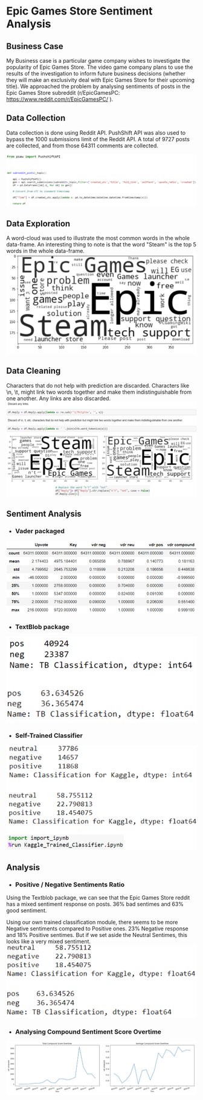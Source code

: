 # Epic Games Store Sentiment Analysis

## Business Case
My Business case is a particular game company wishes to investigate the popularity of Epic Games Store. The video game company plans to use the results of the investigation to inform future business decisions (whether they will make an exclusivity deal with Epic Games Store for their upcoming title). We approached the problem by analysing sentiments of posts in the Epic Games Store subreddit (r/EpicGamesPC: https://www.reddit.com/r/EpicGamesPC/ ).

## Data Collection
Data collection is done using Reddit API. PushShift API was also used to bypass the 1000 submissions limit of the Reddit API. A total of 9727 posts are collected, and from those 64311 comments are collected.

<img src="https://github.com/Sakyawira/Sentiment-Analysis/blob/master/images/apiCalls.PNG?raw=true"/>

## Data Exploration
A word-cloud was used to illustrate the most common words in the whole data-frame. An interesting thing to note is that the word "Steam" is the top 5 words in the whole data-frame.
<img src="https://github.com/Sakyawira/Sentiment-Analysis/blob/master/images/exploration.PNG?raw=true"/>

## Data Cleaning
Characters that do not help with prediction are discarded. Characters like \n, \t, might link two words together and make them indistinguishable from one another. Any links are also discarded.
<img src="https://github.com/Sakyawira/Sentiment-Analysis/blob/master/images/cleaning.PNG?raw=true"/>
<img src="https://github.com/Sakyawira/Sentiment-Analysis/blob/master/images/cleaning2.PNG?raw=true"/>

## Sentiment Analysis

- ### __Vader packaged__
<img src="https://github.com/Sakyawira/Sentiment-Analysis/blob/master/images/vader.PNG?raw=true"/>

- ### __TextBlob package__
<img src="https://github.com/Sakyawira/Sentiment-Analysis/blob/master/images/textblob.PNG?raw=true"/>

- ### __Self-Trained Classifier__
<img src="https://github.com/Sakyawira/Sentiment-Analysis/blob/master/images/selftrained.PNG?raw=true"/>

## Analysis
- ### __Positive / Negative Sentiments Ratio__
Using the Textblob package, we can see that the Epic Games Store reddit has a mixed sentiment response on posts. 36% bad sentimes and 63% good sentiment.

Using our own trained classification module, there seems to be more Negative sentiments compared to Positive ones. 23% Negative response and 18% Positive sentimes. But if we set aside the Neutral Sentimes, this looks like a very mixed sentiment.
<img src="https://github.com/Sakyawira/Sentiment-Analysis/blob/master/images/selftrainedvsblob.PNG?raw=true"/>

- ### Analysing Compound Sentiment Score Overtime
<img src="https://github.com/Sakyawira/Sentiment-Analysis/blob/master/images/vdrOverTime.PNG?raw=true"/>
